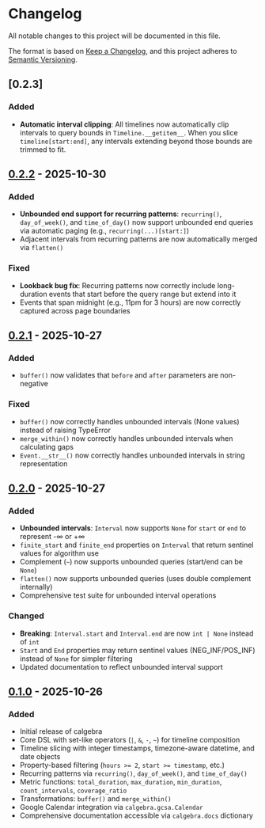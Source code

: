 # Changelog

All notable changes to this project will be documented in this file.

The format is based on [Keep a Changelog](https://keepachangelog.com/en/1.1.0/),
and this project adheres to [Semantic Versioning](https://semver.org/spec/v2.0.0.html).

## [0.2.3]

### Added
- **Automatic interval clipping**: All timelines now automatically clip intervals to query bounds in `Timeline.__getitem__`. When you slice `timeline[start:end]`, any intervals extending beyond those bounds are trimmed to fit.

## [0.2.2] - 2025-10-30

### Added
- **Unbounded end support for recurring patterns**: `recurring()`, `day_of_week()`, and `time_of_day()` now support unbounded end queries via automatic paging (e.g., `recurring(...)[start:]`)
- Adjacent intervals from recurring patterns are now automatically merged via `flatten()`

### Fixed
- **Lookback bug fix**: Recurring patterns now correctly include long-duration events that start before the query range but extend into it
- Events that span midnight (e.g., 11pm for 3 hours) are now correctly captured across page boundaries

## [0.2.1] - 2025-10-27

### Added
- `buffer()` now validates that `before` and `after` parameters are non-negative

### Fixed
- `buffer()` now correctly handles unbounded intervals (None values) instead of raising TypeError
- `merge_within()` now correctly handles unbounded intervals when calculating gaps
- `Event.__str__()` now correctly handles unbounded intervals in string representation

## [0.2.0] - 2025-10-27

### Added
- **Unbounded intervals**: `Interval` now supports `None` for `start` or `end` to represent -∞ or +∞
- `finite_start` and `finite_end` properties on `Interval` that return sentinel values for algorithm use
- Complement (`~`) now supports unbounded queries (start/end can be `None`)
- `flatten()` now supports unbounded queries (uses double complement internally)
- Comprehensive test suite for unbounded interval operations

### Changed
- **Breaking**: `Interval.start` and `Interval.end` are now `int | None` instead of `int`
- `Start` and `End` properties may return sentinel values (NEG_INF/POS_INF) instead of `None` for simpler filtering
- Updated documentation to reflect unbounded interval support

## [0.1.0] - 2025-10-26

### Added
- Initial release of calgebra
- Core DSL with set-like operators (`|`, `&`, `-`, `~`) for timeline composition
- Timeline slicing with integer timestamps, timezone-aware datetime, and date objects
- Property-based filtering (`hours >= 2`, `start >= timestamp`, etc.)
- Recurring patterns via `recurring()`, `day_of_week()`, and `time_of_day()`
- Metric functions: `total_duration`, `max_duration`, `min_duration`, `count_intervals`, `coverage_ratio`
- Transformations: `buffer()` and `merge_within()`
- Google Calendar integration via `calgebra.gcsa.Calendar`
- Comprehensive documentation accessible via `calgebra.docs` dictionary

[0.1.0]: https://github.com/ashenfad/calgebra/releases/tag/v0.1.0
[0.2.0]: https://github.com/ashenfad/calgebra/releases/tag/v0.2.0
[0.2.1]: https://github.com/ashenfad/calgebra/releases/tag/v0.2.1
[0.2.2]: https://github.com/ashenfad/calgebra/releases/tag/v0.2.2

